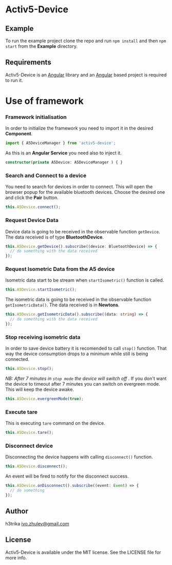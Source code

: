 # Activ5-Device

## Example

To run the example project clone the repo and run `npm install` and then `npm start` from the **Example** directory.

## Requirements

Activ5-Device is an [Angular](https://angular.io) library and an [Angular](https://angular.io) based project is required to run it.

# Use of framework

### Framework initialisation
In order to initialize the framework you need to import it in the desired **Component**.

```typescript
import { A5DeviceManager } from 'activ5-device';
```

As this is an **Angular Service** you need also to inject it.

```typescript
constructor(private A5Device: A5DeviceManager ) { }
```

### Search and Connect to a device
You need to search for devices in order to connect. This will open the browser popup for the available bluetooth devices.
Choose the desired one and click the **Pair** button.

```typescript
this.A5Device.connect();
```

### Request Device Data
Device data is going to be received in the observable function `getDevice`. The data received is of type **BluetoothDevice**.
```typescript
this.A5Device.getDevice().subscribe((device: BluetoothDevice) => {
  // do something with the data received
});
```

### Request Isometric Data from the A5 device
Isometric data start to be stream when `startIsometric()` function is called.
```typescript
this.A5Device.startIsometric();
```

The isometric data is going to be received in the observable function `getIsometricData()`. The data received is in **Newtons**.
```typescript
this.A5Device.getIsometricData().subscribe((data: string) => {
  // do something with the data received
});
```

### Stop receiving isometric data
In order to save device battery it is recomended to call `stop()` function. That way the device consumption drops to a minimum while still is being connected. 

```typescript
this.A5Device.stop();
```
_NB: After 7 minutes in `stop mode` the device will switch off_ .
If you don't want the device to timeout after 7 minutes you can switch on evergreen mode. This will keep the device awake.

```typescript
this.A5Device.evergreenMode(true);
```

### Execute tare
This is executing `tare` command on the device.
```typescript 
this.A5Device.tare();
```

### Disconnect device
Disconnecting the device happens with calling `disconnect()` function.
```typescript 
this.A5Device.disconnect();
```

An event will be fired to notify for the disconnect success. 
```typescript 
this.A5Device.onDisconnect().subscribe((event: Event) => {
  // do something
});
```

## Author

h3trika ivo.zhulev@gmail.com

## License

Activ5-Device is available under the MIT license. See the LICENSE file for more info.
